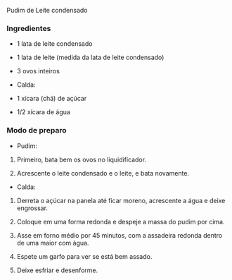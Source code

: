 Pudim de Leite condensado

### Ingredientes

 - 1 lata de leite condensado
 - 1 lata de leite (medida da lata de leite condensado)
 - 3 ovos inteiros
 
 - Calda:

 - 1 xícara (chá) de açúcar
 - 1/2 xícara de água


### Modo de preparo

- Pudim:

1. Primeiro, bata bem os ovos no liquidificador.

2. Acrescente o leite condensado e o leite, e bata novamente.


- Calda:

1. Derreta o açúcar na panela até ficar moreno, acrescente a água e deixe engrossar.

2. Coloque em uma forma redonda e despeje a massa do pudim por cima.

3. Asse em forno médio por 45 minutos, com a assadeira redonda dentro de uma maior com água.

4. Espete um garfo para ver se está bem assado.

5. Deixe esfriar e desenforme.
